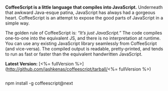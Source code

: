 **CoffeeScript is a little language that compiles into JavaScript.** Underneath that awkward Java-esque patina, JavaScript has always had a gorgeous heart. CoffeeScript is an attempt to expose the good parts of JavaScript in a simple way.

The golden rule of CoffeeScript is: _“It’s just JavaScript.”_ The code compiles one-to-one into the equivalent JS, and there is no interpretation at runtime. You can use any existing JavaScript library seamlessly from CoffeeScript (and vice-versa). The compiled output is readable, pretty-printed, and tends to run as fast or faster than the equivalent handwritten JavaScript.

**Latest Version:** [<%= fullVersion %>](http://github.com/jashkenas/coffeescript/tarball/<%= fullVersion %>)

> ```
npm install -g coffeescript@next
```
